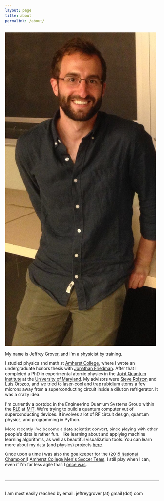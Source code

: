 ```yaml
---
layout: page
title: about
permalink: /about/
---
```


<img class="col one right" src="/img/Jeff.jpg">

My name is Jeffrey Grover, and I'm a physicist by training.

I studied physics and math at <a href="https://www.amherst.edu" target="_blank">Amherst College</a>, where I wrote an undergraduate honors thesis with <a href="https://www.amherst.edu/~jrfriedman" target="_blank">Jonathan Friedman</a>. 
After that I completed a PhD in experimental atomic physics in the <a href="http://jqi.umd.edu/" target="_blank">Joint Quantum Institute</a> at the <a href="http://umdphysics.umd.edu/" target="_blank">University of Maryland</a>. 
My advisors were <a href="http://groups.jqi.umd.edu/rolston/" target="_blank">Steve Rolston</a> and <a href="http://www.physics.umd.edu/rgroups/amo/orozco/" target="_blank">Luis Orozco</a>, and we tried to laser-cool and trap rubidium atoms a few microns away from a superconducting circuit inside a dilution refrigerator. It was a crazy idea.

I'm currently a postdoc in the <a href="http://equs.mit.edu/" target="_blank">Engineering Quantum Systems Group</a> within the <a href="http://www.rle.mit.edu/" target="_blank">RLE</a> at <a href="http://web.mit.edu/" target="_blank">MIT</a>.
We're trying to build a quantum computer out of superconducting devices.
It involves a lot of RF circuit design, quantum physics, and programming in Python.

More recently I've become a data scientist convert, since playing with other people's data is rather fun.
I like learning about and applying machine learning algorithms, as well as beautiful visualization tools.
You can learn more about my data (and physics) projects <a href="">here</a>.

Once upon a time I was also the goalkeeper for the (<a href="http://www.ncaa.com/news/soccer-men/article/2015-12-05/diii-mens-soccer-amherst-comes-behind-win-first-title-school" target="_blank">2015 National Champion!</a>) <a href="http://athletics.amherst.edu/sports/msoc/index" target="_blank">Amherst College Men's Soccer Team</a>.
I still play when I can, even if I'm far less agile than I <a href="https://www.youtube.com/watch?v=CtWODs15Ts0" target="_blank">once was</a>.

<br/>
<hr/>
<br/>
<span class="contacticon center">
	<a href="mailto:jeffreygrover@gmail.com"><i class="fa fa-envelope-square"></i></a>
	<a href="https://www.linkedin.com/in/jeffreyagrover" target="_blank"><i class="fa fa-linkedin-square"></i></a>
	<a href="https://scholar.google.com/citations?user=igewch8AAAAJ&hl=en" target="_blank"><i class="ai ai-google-scholar-square"></i></a>
	<a href="https://twitter.com/jeffreygrover" target="_blank"><i class="fa fa-twitter-square"></i></a>
	<a href="https://github.com/jeffreygrover" target="_blank"><i class="fa fa-github-square"></i></a>
</span>

<div class="col three caption">
	I am most easily reached by email: jeffreygrover (at) gmail (dot) com
</div>

